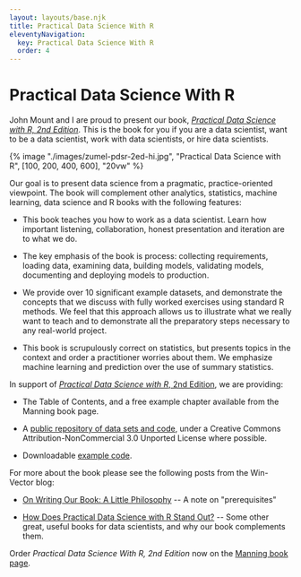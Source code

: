 ```yaml
---
layout: layouts/base.njk
title: Practical Data Science With R
eleventyNavigation:
  key: Practical Data Science With R
  order: 4
---
```


# Practical Data Science With R

John Mount and I are proud to present our book, [*Practical Data Science with R, 2nd Edition*](https://www.manning.com/books/practical-data-science-with-r-second-edition).  This is the book for you if you are a data scientist, want to be a data scientist, work with data scientists, or hire data scientists.

{% image "./images/zumel-pdsr-2ed-hi.jpg", "Practical Data Science with R", [100, 200, 400, 600], "20vw" %}

Our goal is to present data science from a pragmatic, practice-oriented viewpoint. The book will complement other analytics, statistics, machine learning, data science and R books with the following features:

* This book teaches you how to work as a data scientist. Learn how important listening, collaboration, honest presentation and iteration are to what we do.

* The key emphasis of the book is process: collecting requirements, loading data, examining data, building models, validating models, documenting and deploying models to production.

* We provide over 10 significant example datasets, and demonstrate the concepts that we discuss with fully worked exercises using standard R methods. We feel that this approach allows us to illustrate what we really want to teach and to demonstrate all the preparatory steps necessary to any real-world project.

* This book is scrupulously correct on statistics, but presents topics in the context and order a practitioner worries about them.  We emphasize machine learning and prediction over the use of summary statistics.

In support of [*Practical Data Science with R*, 2nd Edition](https://www.manning.com/books/practical-data-science-with-r-second-edition), we are providing:


* The Table of Contents, and a free example chapter available from the Manning book page.

* A [public repository of data sets and code](https://github.com/WinVector/PDSwR2), under a Creative Commons Attribution-NonCommercial 3.0 Unported License where possible.

* Downloadable [example code](https://github.com/WinVector/PDSwR2/tree/master/CodeExamples).

For more about the book please see the following posts from the Win-Vector blog:

* [On Writing Our Book: A Little Philosophy](http://www.win-vector.com/blog/2013/05/on-writing-our-book-a-little-philosophy/) -- A note on "prerequisites"

* [How Does Practical Data Science with R Stand Out?](http://www.win-vector.com/blog/2014/06/how-does-practical-data-science-with-r-stand-out) -- Some other great, useful books for data scientists, and why our book complements them.


Order *Practical Data Science With R, 2nd Edition* now on the [Manning book page](https://www.manning.com/books/practical-data-science-with-r-second-edition).